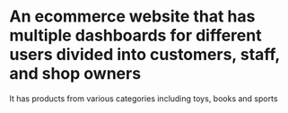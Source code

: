 # An ecommerce website that has multiple dashboards for different users divided into customers, staff, and shop owners

It has products from various categories including toys, books and sports
